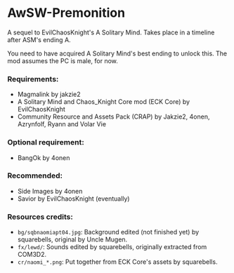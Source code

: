 # AwSW-Premonition
A sequel to EvilChaosKnight's A Solitary Mind. Takes place in a timeline after ASM's ending A.

You need to have acquired A Solitary Mind's best ending to unlock this. The mod assumes the PC is male, for now.
 
### Requirements: 
 + Magmalink by jakzie2 
 + A Solitary Mind and Chaos_Knight Core mod (ECK Core) by EvilChaosKnight
 + Community Resource and Assets Pack (CRAP) by Jakzie2, 4onen, Azrynfolf, Ryann and Volar Vie
 
### Optional requirement: 
 + BangOk by 4onen
 
### Recommended:
 + Side Images by 4onen
 + Savior by EvilChaosKnight (eventually)
 
### Resources credits:
+ `bg/sqbnaomiapt04.jpg`: Background edited (not finished yet) by squarebells, original by Uncle Mugen.
+ `fx/lewd/`: Sounds edited by squarebells, originally extracted from COM3D2.
+ `cr/naomi_*.png`: Put together from ECK Core's assets by squarebells.